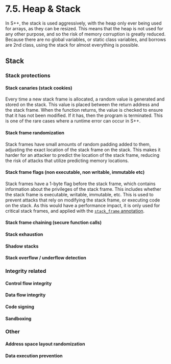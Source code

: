 # 7.5. Heap & Stack
In S++, the stack is used aggressively, with the heap only ever being used for arrays, as they can be resized. This 
means that the heap is not used for any other purpose, and so the risk of memory corruption is greatly reduced. 
Because there are no global variables, or static class variables, and borrows are 2nd class, using the stack for 
almost everything is possible.

## Stack

### Stack protections

#### Stack canaries (stack cookies)
Every time a new stack frame is allocated, a random value is generated and stored on the stack. This value is placed
between the return address and the stack frame. When the function returns, the value is checked to ensure that it has
not been modified. If it has, then the program is terminated. This is one of the rare cases where a runtime error can
occur in S++.

#### Stack frame randomization
Stack frames have small amounts of random padding added to them, adjusting the exact location of the stack frame on
the stack. This makes it harder for an attacker to predict the location of the stack frame, reducing the risk of
attacks that utilize predicting memory locations.

#### Stack frame flags (non executable, non writable, immutable etc)
Stack frames have a 1-byte flag before the stack frame, which contains information about the privileges of the stack
frame. This includes whether the stack frame is executable, writable, immutable, etc. This is used to prevent attacks
that rely on modifying the stack frame, or executing code on the stack. As this would have a performance impact, it is
only used for critical stack frames, and applied with the [`stack_frame` annotation]().

#### Stack frame chaining (secure function calls)

#### Stack exhaustion

#### Shadow stacks

#### Stack overflow / underflow detection

### Integrity related

#### Control flow integrity

#### Data flow integrity

#### Code signing

#### Sandboxing

### Other

#### Address space layout randomization

#### Data execution prevention
